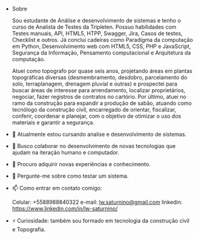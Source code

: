 - Sobre

  Sou estudante de Análise e desenvolvimento de sistemas e tenho o curso de Analista de Testes da Tripleten. Possuo habilidades com Testes manuais, API, HTML5, HTPP, Swagger, Jira, Casos de testes, Checklist e outros. Já conclui cadeiras como Paradigma da computação em Python, Desenvolvimento web com HTML5, CSS, PHP e JavaScript, Segurança da Informação, Pensamento computacional e Arquitetura da computação.
  
  Atuei como topografo por quase seis anos, projetando áreas em plantas topográficas diversas (desmembramento, desdobro, parcelamento do solo, terraplanagem, drenagem pluvial e outras) e prospectei para buscar áreas de interesse para arrendamento, localizar proprietários, negociar, fazer registros de contratos no cartório. Por último, atuei no ramo da construção para expandir a produção de sabão, atuando como tecnólogo da construção civil, encarregado de orientar, fiscalizar, conferir, coordenar e planejar, com o objetivo de otimizar o uso dos materiais e garantir a segurança.

- 🔭 Atualmente estou cursando analise e desenvolvimento de sistemas.
  
- 👯 Busco colaborar no desenvolvimento de novas tecnologias que ajudam na iteração humano e computador.
  
- 🤔 Procuro adquirir novas experiências e conhecimento.
  
- 💬 Pergunte-me sobre como testar um sistema.
  
- 📫 Como entrar em contato comigo:
  
  Celular: +5588988840322
  e-mail: lw.saturnino@gmail.com
  linkedin: https://www.linkedin.com/in/lw-saturnino/

- ⚡ Curiosidade: também sou formado em tecnologia da construção civil e Topografia.
